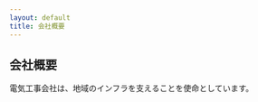 ```yaml
---
layout: default
title: 会社概要
---
```


<section class="about">
  <h2>会社概要</h2>
  <p>電気工事会社は、地域のインフラを支えることを使命としています。</p>
</section>
